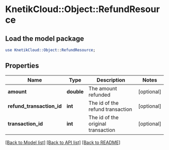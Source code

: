 # KnetikCloud::Object::RefundResource

## Load the model package
```perl
use KnetikCloud::Object::RefundResource;
```

## Properties
Name | Type | Description | Notes
------------ | ------------- | ------------- | -------------
**amount** | **double** | The amount refunded | [optional] 
**refund_transaction_id** | **int** | The id of the refund transaction | [optional] 
**transaction_id** | **int** | The id of the original transaction | [optional] 

[[Back to Model list]](../README.md#documentation-for-models) [[Back to API list]](../README.md#documentation-for-api-endpoints) [[Back to README]](../README.md)


